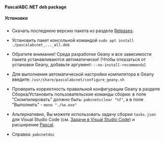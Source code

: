 #### PascalABC.NET deb package

##### Установка
- Скачать последнюю версию пакета из раздела [Releases](https://github.com/COOLIRON2311/pabcnetdeb/releases).

- Установить пакет консольной командой `sudo apt install ./pascalabcnet_..._all.deb`

- Обратите внимание! Среда разработки Geany и все зависимости пакета устанавливаются автоматически! (Чтобы отказаться от установки Geany, добавьте аргумент: `--no-install-recommends`)

- Для выполнения автоматической настройки компилятора в Geany введите: `/usr/share/pascalabcnet/configure_geany.sh`

- Проверить корректность правильной конфигурации Geany в разделе Сборка/Установить пользовательские команды сборки:
в поле "Скомпилировать" должно быть: `pabcnetcclear "%f"`, а в поле "Выполнить" - `mono "./%e.exe"`

- Альтернативно, Вы можете использовать задачу сборки `tasks.json` для Visual Studio Code (см. [Задачи в Visual Studio Code](https://code.visualstudio.com/docs/editor/tasks)) и расширение [Pascal](https://marketplace.visualstudio.com/items?itemName=alefragnani.pascal).

- Справка: `pabcnetdoc`

